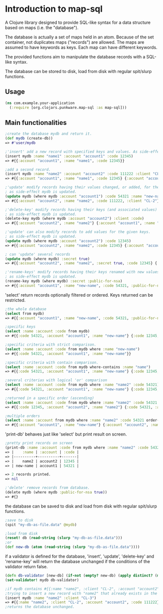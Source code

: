 # Introduction to map-sql

A Clojure library designed to provide SQL-like syntax for a data structure based on maps (i.e. the "database").

The database is actually a set of maps held in an atom. Because of the set container, not duplicates maps ("records") are allowed.
The maps are assumed to have keywords as keys. Each map can have different keywords.

The provided functions aim to manipulate the database records with a SQL-like syntax.

The database can be stored to disk, load from disk with regular spit/slurp functions.


## Usage

```clj
(ns com.example.your-application
  (:require [org.clojars.punkware.map-sql :as map-sql]))
```

## Main functionalities

```clj
;create the database mydb and return it.
(def mydb (create-db))
=> #'user/mydb

;'insert' add a new record with specified keys and values. As side-effect mydb is updated.
(insert mydb :name "name1" :account "account1" :code 12345)
=> #{{:account "account1", :name "name1", :code 12345}}

;add a second record.
(insert mydb :name "name2" :account "account2" :code 111222 :client "CL-2")
=> #{{:account "account1", :name "name1", :code 12345} {:account "account2", :name "name2", :code 111222, :client "CL-2"}}

;'update' modify records having their values changed, or added, for the given keys.
; as side-effect mydb is updated.
(update mydb (where mydb :account "account1") :code 54321 :name "new-name")
=> #{{:account "account2", :name "name2", :code 111222, :client "CL-2"} {:account "account1", :name "new-name", :code 54321}}

;'delete-key' modify records having their keys (and associated values) removed.
; as side-effect mydb is updated.
(delete-key mydb (where mydb :account "account2") :client :code)
=> #{{:account "account2", :name "name2"} {:account "account1", :name "new-name", :code 54321}}

;'update' can also modify records to add values for the given keys.
; as side-effect mydb is updated.
(update mydb (where mydb :account "account2") :code 12345)
=> #{{:account "account2", :name "name2", :code 12345} {:account "account1", :name "new-name", :code 54321}}

; can 'update' several records
(update mydb (where mydb) :secret true)
=> #{{:account "account2", :name "name2", :secret true, :code 12345} {:account "account1", :name "new-name", :secret true, :code 54321}}

;'rename-keys' modify records having their keys renamed with new values.
; as side-effect mydb is updated.
(rename-key mydb (where mydb) :secret :public-for-nsa)
=> #{{:account "account1", :name "new-name", :code 54321, :public-for-nsa true} {:account "account2", :name "name2", :code 12345, :public-for-nsa true}}
```


'select' return records optionally filtered or ordered. Keys returned can be restricted.

```clj
;the whole database
(select from mydb)
=> #{{:account "account1", :name "new-name", :code 54321, :public-for-nsa true} {:account "account2", :name "name2", :code 12345, :public-for-nsa true}}

;specific keys
(select :name :account :code from mydb)
=> #{{:code 54321, :account "account1", :name "new-name"} {:code 12345, :account "account2", :name "name2"}}

;specific criteria with strict comparison.
(select :name :account :code from mydb where :name "new-name")
=> #{{:code 54321, :account "account1", :name "new-name"}}

;specific criteria with contain comparison.
(select :name :account :code from mydb where-contains :name "name")
=> #{{:code 54321, :account "account1", :name "new-name"} {:code 12345, :account "account2", :name "name2"}}

;several criterias with logical 'or' comparison
(select :name :account :code from mydb where :name "name2" :code 54321)
=> #{{:code 54321, :account "account1", :name "new-name"} {:code 12345, :account "account2", :name "name2"}}

;returned in a specific order (ascending)
(select :name :account :code from mydb where :name "name2" :code 54321 order-by :code)
=> #{{:code 12345, :account "account2", :name "name2"} {:code 54321, :account "account1", :name "new-name"}}

;multiple orders
(select :name :account from mydb where :name "name2" :code 54321 order-by :public-for-nsa :account)
=> #{{:account "account1", :name "new-name"} {:account "account2", :name "name2"}}
```

'print-db' behaves just like 'select' but print result on screen.

```clj
;pretty print records on screen
(print-db :name :account :code from mydb where :name "name2" :code 54321 order-by :code)
=> |    :name | :account | :code |
=> |----------+----------+-------|
=> |    name2 | account2 | 12345 |
=> | new-name | account1 | 54321 |

=> 2 records printed.
=> nil

;'delete' remove records from database.
(delete mydb (where mydb :public-for-nsa true))
=> #{}
```

the database can be saved to disk and load from disk with regular spit/slurp functions.

```clj
;save to disk
(spit "my-db-as-file.data" @mydb)

;load from disk
(reset! db (read-string (slurp "my-db-as-file.data")))
;or
(def new-db (atom (read-string (slurp "my-db-as-file.data"))))
```

if a validator is defined for the database, 'insert', 'update', 'delete-key' and 'rename-key'
will return the database unchanged if the conditions of the validator return false.

```clj
(defn db-validator [new-db] (if-not (empty? new-db) (apply distinct? (map :name new-db)) true))
(set-validator! mydb db-validator)

;if mydb contains #{{:name "name2", :client "CL-2", :account "account2", :code 111222} {:name "name1", :account "account1", :code 12345}}
;trying to insert a new record with "name2" that already exists in the database...
(insert mydb :name "name2" :client "CL-3")
=> #{{:name "name2", :client "CL-2", :account "account2", :code 111222} {:name "name1", :account "account1", :code 12345}}
;returns the database unchanged.
```
